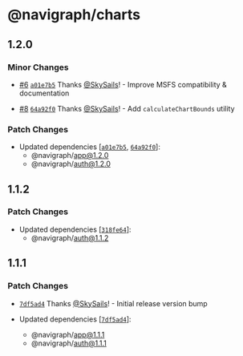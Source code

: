# @navigraph/charts

## 1.2.0

### Minor Changes

- [#6](https://github.com/Navigraph/sdk/pull/6) [`a01e7b5`](https://github.com/Navigraph/sdk/commit/a01e7b5d2df08a7eba74cb42b03929e1f500ba19) Thanks [@SkySails](https://github.com/SkySails)! - Improve MSFS compatibility & documentation

* [#8](https://github.com/Navigraph/sdk/pull/8) [`64a92f0`](https://github.com/Navigraph/sdk/commit/64a92f0fcccd78497ac406dde4e47411fe5c44d6) Thanks [@SkySails](https://github.com/SkySails)! - Add `calculateChartBounds` utility

### Patch Changes

- Updated dependencies [[`a01e7b5`](https://github.com/Navigraph/sdk/commit/a01e7b5d2df08a7eba74cb42b03929e1f500ba19), [`64a92f0`](https://github.com/Navigraph/sdk/commit/64a92f0fcccd78497ac406dde4e47411fe5c44d6)]:
  - @navigraph/app@1.2.0
  - @navigraph/auth@1.2.0

## 1.1.2

### Patch Changes

- Updated dependencies [[`318fe64`](https://github.com/Navigraph/sdk/commit/318fe642ca5916b82a17cbd96903b3181aba6076)]:
  - @navigraph/auth@1.1.2

## 1.1.1

### Patch Changes

- [`7df5ad4`](https://github.com/Navigraph/sdk/commit/7df5ad4c40ef329ad1f1b5fa39dfe6cbb595db66) Thanks [@SkySails](https://github.com/SkySails)! - Initial release version bump

- Updated dependencies [[`7df5ad4`](https://github.com/Navigraph/sdk/commit/7df5ad4c40ef329ad1f1b5fa39dfe6cbb595db66)]:
  - @navigraph/app@1.1.1
  - @navigraph/auth@1.1.1
